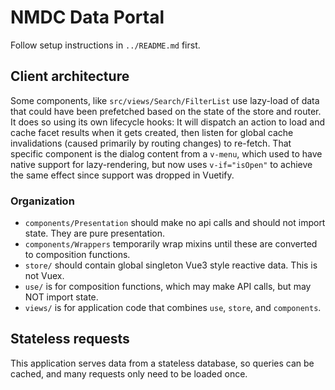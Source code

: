 # NMDC Data Portal

Follow setup instructions in `../README.md` first.

## Client architecture

Some components, like `src/views/Search/FilterList` use lazy-load of data that could have been prefetched based on the state of the store and router.  It does so using its own lifecycle hooks: It will dispatch an action to load and cache facet results when it gets created, then listen for global cache invalidations (caused primarily by routing changes) to re-fetch.  That specific component is the dialog content from a `v-menu`, which used to have native support for lazy-rendering, but now uses `v-if="isOpen"` to achieve the same effect since support was dropped in Vuetify.

### Organization

* `components/Presentation` should make no api calls and should not import state.  They are pure presentation.
* `components/Wrappers` temporarily wrap mixins until these are converted to composition functions.
* `store/` should contain global singleton Vue3 style reactive data.  This is not Vuex.
* `use/` is for composition functions, which may make API calls, but may NOT import state.
* `views/` is for application code that combines `use`, `store`, and `components`.

## Stateless requests

This application serves data from a stateless database, so queries can be cached, and many requests only need to be loaded once.
